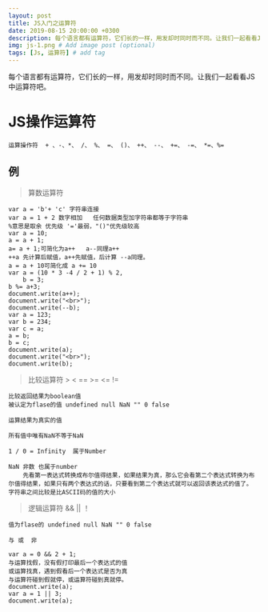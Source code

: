 ```yaml
---
layout: post
title: JS入门之运算符
date: 2019-08-15 20:00:00 +0300
description: 每个语言都有运算符，它们长的一样，用发却时同时而不同。让我们一起看看JS中运算符吧~. # Add post description (optional)
img: js-1.png # Add image post (optional)
tags: [Js, 运算符] # add tag
---
```

每个语言都有运算符，它们长的一样，用发却时同时而不同。让我们一起看看JS中运算符吧。

# JS操作运算符
    运算操作符  + 、-、*、 /、 %、 =、 ()、 ++、 --、 +=、 -=、 *=、%=

## 例
>算数运算符

    var a = 'b'+ 'c' 字符串连接
	var a = 1 + 2 数字相加   任何数据类型加字符串都等于字符串 
    %意思是取余 优先级 '='最弱，"()"优先级较高
	var a = 10;
	a = a + 1; 
    a= a + 1;可简化为a++   a--同理a++  
    ++a 先计算后赋值，a++先赋值，后计算 --a同理。
	a = a + 10可简化成 a += 10
	var a = (10 * 3 -4 / 2 + 1) % 2,
		b = 3;
	b %= a+3;
	document.write(a++);
	document.write("<br>");
	document.write(--b);
	var a = 123;
	var b = 234;
	var c = a;
	a = b;
	b = c;
	document.write(a);
	document.write("<br>");
	document.write(b);

>比较运算符  > < == >= <= !=     

    比较返回结果为boolean值	
    被认定为flase的值 undefined null NaN "" 0 false 
	
    运算结果为真实的值

	所有值中唯有NaN不等于NaN

	1 / 0 = Infinity  属于Number

	NaN 非数 也属于number
		先看第一表达式转换成布尔值得结果，如果结果为真，那么它会看第二个表达式转换为布尔值得结果，如果只有两个表达式的话，只要看到第二个表达式就可以返回该表达式的值了。
    字符串之间比较是比ASCII码的值的大小

>逻辑运算符 && || ！

	值为flase的 undefined null NaN "" 0 false

	与 或  非

	var a = 0 && 2 + 1;   
    与运算找假，没有假打印最后一个表达式的值  
    或运算找真，遇到假看后一个表达式是否为真
    与运算符碰到假就停，或运算符碰到真就停。
	document.write(a);
	var a = 1 || 3;
	document.write(a);
	